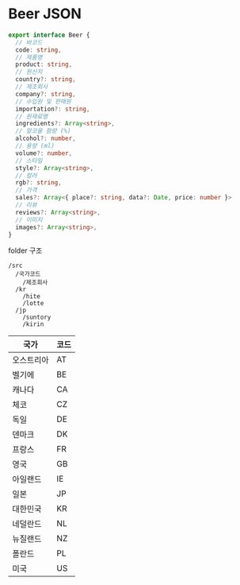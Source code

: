 # Beer JSON

```ts
export interface Beer {
  // 바코드
  code: string,
  // 제품명
  product: string,
  // 원산지
  country?: string,
  // 제조회사
  company?: string,
  // 수입원 및 판매원
  importation?: string,
  // 원재료명
  ingredients?: Array<string>,
  // 알코올 함량 (%)
  alcohol?: number,
  // 용량 (ml)
  volume?: number,
  // 스타일
  style?: Array<string>,
  // 컬러
  rgb?: string,
  // 가격
  sales?: Array<{ place?: string, data?: Date, price: number }>
  // 리뷰
  reviews?: Array<string>,
  // 이미지
  images?: Array<string>,
}
```


folder 구조
```
/src
  /국가코드
    /제조회사
  /kr
    /hite
    /lotte
  /jp
    /suntory
    /kirin
```


| 국가     | 코드 |
| ------- | --- |
| 오스트리아 | AT  |
| 벨기에    | BE  |
| 캐나다    | CA  |
| 체코     | CZ  |
| 독일     | DE  |
| 덴마크    | DK  |
| 프랑스    | FR  |
| 영국     | GB  |
| 아일랜드  | IE  |
| 일본     | JP  |
| 대한민국  | KR  |
| 네덜란드  | NL  |
| 뉴질랜드  | NZ  |
| 폴란드    | PL  |
| 미국     | US  |
